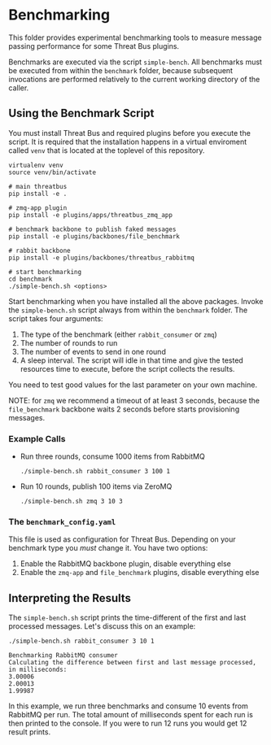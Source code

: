 Benchmarking
============

This folder provides experimental benchmarking tools to measure message passing
performance for some Threat Bus plugins.

Benchmarks are executed via the script `simple-bench`. All benchmarks must be
executed from within the `benchmark` folder, because subsequent invocations are
performed relatively to the current working directory of the caller.

## Using the Benchmark Script

You must install Threat Bus and required plugins before you execute the script.
It is required that the installation happens in a virtual enviroment called
`venv` that is located at the toplevel of this repository.

```
virtualenv venv
source venv/bin/activate

# main threatbus
pip install -e .

# zmq-app plugin
pip install -e plugins/apps/threatbus_zmq_app

# benchmark backbone to publish faked messages
pip install -e plugins/backbones/file_benchmark

# rabbit backbone
pip install -e plugins/backbones/threatbus_rabbitmq

# start benchmarking
cd benchmark
./simple-bench.sh <options>
```

Start benchmarking when you have installed all the above packages. Invoke the
`simple-bench.sh` script always from within the `benchmark` folder. The script
takes four arguments:

1. The type of the benchmark (either `rabbit_consumer` or `zmq`)
2. The number of rounds to run
3. The number of events to send in one round
4. A sleep interval. The script will idle in that time and give the tested
  resources time to execute, before the script collects the results.

You need to test good values for the last parameter on your own machine.

NOTE: for `zmq` we recommend a timeout of at least 3 seconds, because the
`file_benchmark` backbone waits 2 seconds before starts provisioning messages.

### Example Calls

- Run three rounds, consume 1000 items from RabbitMQ
  ```
  ./simple-bench.sh rabbit_consumer 3 100 1
  ```
- Run 10 rounds, publish 100 items via ZeroMQ
  ```
  ./simple-bench.sh zmq 3 10 3
  ```

### The `benchmark_config.yaml`

This file is used as configuration for Threat Bus. Depending on your benchmark
type you *must* change it. You have two options:

1. Enable the RabbitMQ backbone plugin, disable everything else
2. Enable the `zmq-app` and `file_benchmark` plugins, disable everything else

## Interpreting the Results

The `simple-bench.sh` script prints the time-different of the first and last
processed messages. Let's discuss this on an example:

```
./simple-bench.sh rabbit_consumer 3 10 1

Benchmarking RabbitMQ consumer
Calculating the difference between first and last message processed, in milliseconds:
3.00006
2.00013
1.99987
```

In this example, we run three benchmarks and consume 10 events from RabbitMQ per
run. The total amount of milliseconds spent for each run is then printed to the
console. If you were to run 12 runs you would get 12 result prints.

